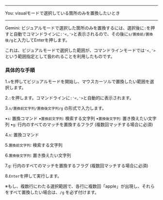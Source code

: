 -------------------------------------------

You:
visualモードで選択している箇所のみを置換したいとき

-------------------------------------------

Gemini:
ビジュアルモードで選択した箇所のみを置換するには、選択後に`:`を押すと自動でコマンドラインに`:'<,'>`と表示されるので、その後に`s/置換前/置換後/g`と入力してEnterを押します。

これは、ビジュアルモードで選択した範囲が、コマンドラインモードでは`'<,'>`という範囲指定として扱われることを利用したものです。

### 具体的な手順

1.`v`を押してビジュアルモードを開始し、マウスカーソルで置換したい範囲を選択します。

2.`:`を押します。コマンドラインに`:'<,'>`と自動的に表示されます。

3.`s/置換前文字列/置換後文字列/g` の形式で入力します。

 •`s`: 置換コマンド
 •`置換前文字列`: 検索する文字列
 •`置換後文字列`: 置き換えたい文字列
 •`g`: 行内のすべてのマッチを置換するフラグ (複数回マッチする場合に必須)

4.`s`: 置換コマンド

5.`置換前文字列`: 検索する文字列

6.`置換後文字列`: 置き換えたい文字列

7.`g`: 行内のすべてのマッチを置換するフラグ (複数回マッチする場合に必須)

8.`Enter`を押して実行します。

※もし、複数行にわたる選択範囲で、各行に複数回「apple」が出現し、それらをすべて置換したい場合は、`/g` を必ず付けます。


